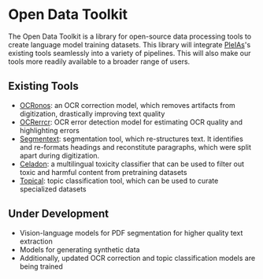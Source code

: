 # Open Data Toolkit

The Open Data Toolkit is a library for open-source data processing tools to create language model training datasets. This library will integrate [PleIAs](https://huggingface.co/PleIAs)'s existing tools seamlessly into a variety of pipelines. This will also make our tools more readily available to a broader range of users. 

## Existing Tools

*  [OCRonos](https://huggingface.co/PleIAs/OCRonos): an OCR correction model, which removes artifacts from digitization, drastically improving text quality
*  [OCRerrcr](https://huggingface.co/PleIAs/OCRerrcr): OCR error detection model for estimating OCR quality and highlighting errors
*  [Segmentext](https://huggingface.co/PleIAs/Segmentext): segmentation tool, which re-structures text. It identifies and re-formats headings and reconstitute paragraphs, which were split apart during digitization.
*  [Celadon](https://huggingface.co/PleIAs/celadon): a multilingual toxicity classifier that can be used to filter out toxic and harmful content from pretraining datasets
*  [Topical](https://huggingface.co/PleIAs/Topical): topic classification tool, which can be used to curate specialized datasets

## Under Development

*  Vision-language models for PDF segmentation for higher quality text extraction
*  Models for generating synthetic data
*  Additionally, updated OCR correction and topic classification models are being trained


